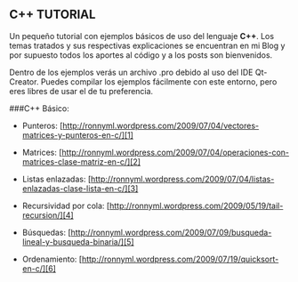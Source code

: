 C++ TUTORIAL
--------

Un pequeño tutorial con ejemplos básicos de uso del lenguaje **C++**. Los temas tratados y sus respectivas explicaciones se encuentran en mi Blog y por supuesto todos los aportes al código y a los posts son bienvenidos.

Dentro de los ejemplos verás un archivo .pro debido al uso del IDE Qt-Creator. Puedes compilar los ejemplos fácilmente con este entorno, pero eres libres de usar el de tu preferencia. 

###C++ Básico:

- Punteros: [http://ronnyml.wordpress.com/2009/07/04/vectores-matrices-y-punteros-en-c/][1]
- Matrices: [http://ronnyml.wordpress.com/2009/07/04/operaciones-con-matrices-clase-matriz-en-c/][2]
- Listas enlazadas: [http://ronnyml.wordpress.com/2009/07/04/listas-enlazadas-clase-lista-en-c/][3]
- Recursividad por cola: [http://ronnyml.wordpress.com/2009/05/19/tail-recursion/][4]
- Búsquedas: [http://ronnyml.wordpress.com/2009/07/09/busqueda-lineal-y-busqueda-binaria/][5]
- Ordenamiento: [http://ronnyml.wordpress.com/2009/07/19/quicksort-en-c/][6]


  [1]: http://ronnyml.wordpress.com/2009/07/04/vectores-matrices-y-punteros-en-c/
  [2]: http://ronnyml.wordpress.com/2009/07/04/operaciones-con-matrices-clase-matriz-en-c/
  [3]: http://ronnyml.wordpress.com/2009/07/04/listas-enlazadas-clase-lista-en-c/
  [4]: http://ronnyml.wordpress.com/2009/05/19/tail-recursion/
  [5]: http://ronnyml.wordpress.com/2009/07/09/busqueda-lineal-y-busqueda-binaria/
  [6]: http://ronnyml.wordpress.com/2009/07/19/quicksort-en-c/